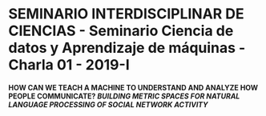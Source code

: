 # SEMINARIO INTERDISCIPLINAR DE CIENCIAS - Seminario Ciencia de datos y Aprendizaje de máquinas - Charla 01 - 2019-I

#### HOW CAN WE TEACH A MACHINE TO UNDERSTAND AND ANALYZE HOW PEOPLE COMMUNICATE? _*BUILDING METRIC SPACES FOR NATURAL LANGUAGE PROCESSING OF SOCIAL NETWORK ACTIVITY*_

